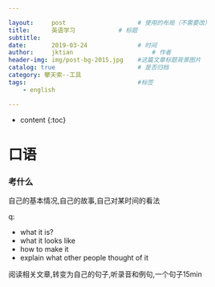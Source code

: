```yaml
---

layout:     post   				    # 使用的布局（不需要改）
title:      英语学习			# 标题 
subtitle:  	 
date:       2019-03-24				# 时间
author:     jktian 						# 作者
header-img: img/post-bg-2015.jpg 	#这篇文章标题背景图片
catalog: true 						# 是否归档
category: 攀天索--工具
tags:								#标签
    - english

---
```

* content
{:toc}

# 口语
### 考什么
自己的基本情况,自己的故事,自己对某时间的看法

q: 

- what it is?
- what it looks like
- how to make it
- explain what other people thought of it

阅读相关文章,转变为自己的句子,听录音和例句,一个句子15min